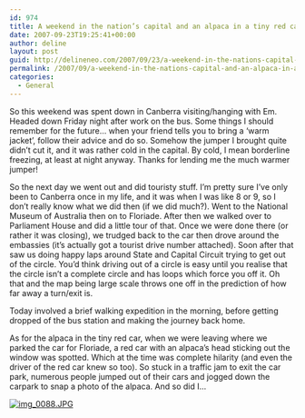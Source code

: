 ```yaml
---
id: 974
title: A weekend in the nation’s capital and an alpaca in a tiny red car?!?
date: 2007-09-23T19:25:41+00:00
author: deline
layout: post
guid: http://delineneo.com/2007/09/23/a-weekend-in-the-nations-capital-and-an-alpaca-in-a-tiny-red-car/
permalink: /2007/09/a-weekend-in-the-nations-capital-and-an-alpaca-in-a-tiny-red-car/
categories:
  - General
---
```

So this weekend was spent down in Canberra visiting/hanging with Em. Headed down Friday night after work on the bus. Some things I should remember for the future&#8230; when your friend tells you to bring a &#8216;warm jacket&#8217;, follow their advice and do so. Somehow the jumper I brought quite didn&#8217;t cut it, and it was rather cold in the capital. By cold, I mean borderline freezing, at least at night anyway. Thanks for lending me the much warmer jumper!

So the next day we went out and did touristy stuff. I&#8217;m pretty sure I&#8217;ve only been to Canberra once in my life, and it was when I was like 8 or 9, so I don&#8217;t really know what we did then (if we did much?). Went to the National Museum of Australia then on to Floriade. After then we walked over to Parliament House and did a little tour of that. Once we were done there (or rather it was closing), we trudged back to the car then drove around the embassies (it&#8217;s actually got a tourist drive number attached). Soon after that saw us doing happy laps around State and Capital Circuit trying to get out of the circle. You&#8217;d think driving out of a circle is easy until you realise that the circle isn&#8217;t a complete circle and has loops which force you off it. Oh that and the map being large scale throws one off in the prediction of how far away a turn/exit is.

Today involved a brief walking expedition in the morning, before getting dropped of the bus station and making the journey back home.

As for the alpaca in the tiny red car, when we were leaving where we parked the car for Floriade, a red car with an alpaca&#8217;s head sticking out the window was spotted. Which at the time was complete hilarity (and even the driver of the red car knew so too). So stuck in a traffic jam to exit the car park, numerous people jumped out of their cars and jogged down the carpark to snap a photo of the alpaca. And so did I&#8230;

[![img_0088.JPG](http://delineneo.com/wp-content/uploads/2007/09/img_0088.thumbnail.JPG)](http://delineneo.com/wp-content/uploads/2007/09/img_0088.JPG "img_0088.JPG")

